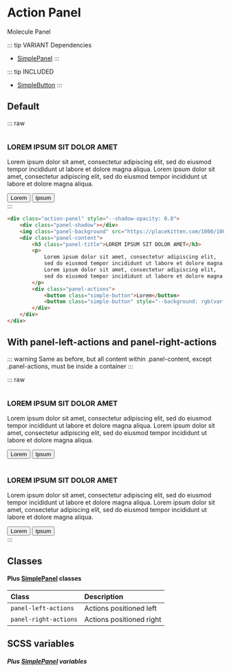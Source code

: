 # Action Panel
<Badge type="tip">Molecule</Badge> <Badge type="info">Panel</Badge>

::: tip VARIANT Dependencies
- [SimplePanel](/molecules/panels/SimplePanel)
  :::

::: tip INCLUDED
- [SimpleButton](/atoms/buttons/SimpleButton)
  :::

## Default

::: raw
<div class="dev-section with-overflow">
    <div class="action-panel" style="--shadow-opacity: 0.8">
        <div class="panel-shadow"></div>
        <img class="panel-background" src="https://placekitten.com/1000/1000" alt="" title="">
        <div class="panel-content">
            <h3 class="panel-title">LOREM IPSUM SIT DOLOR AMET</h3>
            <p>
                Lorem ipsum dolor sit amet, consectetur adipiscing elit,
                sed do eiusmod tempor incididunt ut labore et dolore magna aliqua.
                Lorem ipsum dolor sit amet, consectetur adipiscing elit,
                sed do eiusmod tempor incididunt ut labore et dolore magna aliqua.
            </p>
            <div class="panel-actions">
                <button class="simple-button">Lorem</button>
                <button class="simple-button" style="--background: rgb(var(--secondary-color))">Ipsum</button>
            </div>
        </div>
    </div>
</div>
:::

```html
<div class="action-panel" style="--shadow-opacity: 0.8">
    <div class="panel-shadow"></div>
    <img class="panel-background" src="https://placekitten.com/1000/1000" alt="" title="">
    <div class="panel-content">
        <h3 class="panel-title">LOREM IPSUM SIT DOLOR AMET</h3>
        <p>
            Lorem ipsum dolor sit amet, consectetur adipiscing elit,
            sed do eiusmod tempor incididunt ut labore et dolore magna aliqua.
            Lorem ipsum dolor sit amet, consectetur adipiscing elit,
            sed do eiusmod tempor incididunt ut labore et dolore magna aliqua.
        </p>
        <div class="panel-actions">
            <button class="simple-button">Lorem</button>
            <button class="simple-button" style="--background: rgb(var(--secondary-color))">Ipsum</button>
        </div>
    </div>
</div>
```

## With panel-left-actions and panel-right-actions
::: warning
Same as before, but all content within .panel-content, except .panel-actions, must be inside a container
:::

::: raw
<div class="dev-section with-overflow">
    <div class="action-panel panel-left-actions" style="--shadow-opacity: 0.8">
        <div class="panel-shadow"></div>
        <img class="panel-background" src="https://placekitten.com/1000/1000" alt="" title="">
        <div class="panel-content">
            <div>
                <h3 class="panel-title">LOREM IPSUM SIT DOLOR AMET</h3>
                <p>
                    Lorem ipsum dolor sit amet, consectetur adipiscing elit,
                    sed do eiusmod tempor incididunt ut labore et dolore magna aliqua.
                    Lorem ipsum dolor sit amet, consectetur adipiscing elit,
                    sed do eiusmod tempor incididunt ut labore et dolore magna aliqua.
                </p>
            </div>
            <div class="panel-actions">
                <button class="simple-button">Lorem</button>
                <button class="simple-button" style="--background: rgb(var(--secondary-color))">Ipsum</button>
            </div>
        </div>
    </div>
    <br/>
    <div class="action-panel panel-right-actions" style="--shadow-opacity: 0.8">
        <div class="panel-shadow"></div>
        <img class="panel-background" src="https://placekitten.com/1000/1000" alt="" title="">
        <div class="panel-content">
            <div>
                <h3 class="panel-title">LOREM IPSUM SIT DOLOR AMET</h3>
                <p>
                    Lorem ipsum dolor sit amet, consectetur adipiscing elit,
                    sed do eiusmod tempor incididunt ut labore et dolore magna aliqua.
                    Lorem ipsum dolor sit amet, consectetur adipiscing elit,
                    sed do eiusmod tempor incididunt ut labore et dolore magna aliqua.
                </p>
            </div>
            <div class="panel-actions">
                <button class="simple-button">Lorem</button>
                <button class="simple-button" style="--background: rgb(var(--secondary-color))">Ipsum</button>
            </div>
        </div>
    </div>
</div>
:::


## Classes
#### Plus [SimplePanel](/molecules/panels/SimplePanel) classes

| Class                   | Description              |
|:------------------------|:-------------------------|
| `panel-left-actions`    | Actions positioned left  |
| `panel-right-actions`   | Actions positioned right |

## SCSS variables
##### Plus [SimplePanel](/molecules/panels/SimplePanel) variables

<style lang="scss">
@use "../../theme.scss";
</style>

<script setup>
import { ActionPanel } from "../../../src/";
</script>
